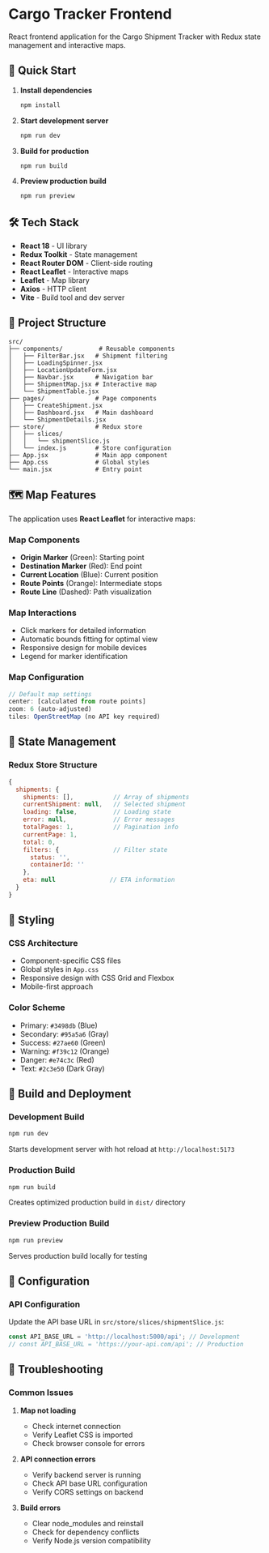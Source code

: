 # Cargo Tracker Frontend

React frontend application for the Cargo Shipment Tracker with Redux state management and interactive maps.

## 🚀 Quick Start

1. **Install dependencies**
   ```bash
   npm install
   ```

2. **Start development server**
   ```bash
   npm run dev
   ```

3. **Build for production**
   ```bash
   npm run build
   ```

4. **Preview production build**
   ```bash
   npm run preview
   ```

## 🛠️ Tech Stack

- **React 18** - UI library
- **Redux Toolkit** - State management
- **React Router DOM** - Client-side routing
- **React Leaflet** - Interactive maps
- **Leaflet** - Map library
- **Axios** - HTTP client
- **Vite** - Build tool and dev server

## 📁 Project Structure

```
src/
├── components/          # Reusable components
│   ├── FilterBar.jsx   # Shipment filtering
│   ├── LoadingSpinner.jsx
│   ├── LocationUpdateForm.jsx
│   ├── Navbar.jsx      # Navigation bar
│   ├── ShipmentMap.jsx # Interactive map
│   └── ShipmentTable.jsx
├── pages/              # Page components
│   ├── CreateShipment.jsx
│   ├── Dashboard.jsx   # Main dashboard
│   └── ShipmentDetails.jsx
├── store/              # Redux store
│   ├── slices/
│   │   └── shipmentSlice.js
│   └── index.js        # Store configuration
├── App.jsx             # Main app component
├── App.css             # Global styles
└── main.jsx            # Entry point
```

## 🗺️ Map Features

The application uses **React Leaflet** for interactive maps:

### Map Components
- **Origin Marker** (Green): Starting point
- **Destination Marker** (Red): End point
- **Current Location** (Blue): Current position
- **Route Points** (Orange): Intermediate stops
- **Route Line** (Dashed): Path visualization

### Map Interactions
- Click markers for detailed information
- Automatic bounds fitting for optimal view
- Responsive design for mobile devices
- Legend for marker identification

### Map Configuration
```javascript
// Default map settings
center: [calculated from route points]
zoom: 6 (auto-adjusted)
tiles: OpenStreetMap (no API key required)
```

## 🔄 State Management

### Redux Store Structure

```javascript
{
  shipments: {
    shipments: [],           // Array of shipments
    currentShipment: null,   // Selected shipment
    loading: false,          // Loading state
    error: null,             // Error messages
    totalPages: 1,           // Pagination info
    currentPage: 1,
    total: 0,
    filters: {               // Filter state
      status: '',
      containerId: ''
    },
    eta: null               // ETA information
  }
}
```

## 🎨 Styling

### CSS Architecture
- Component-specific CSS files
- Global styles in `App.css`
- Responsive design with CSS Grid and Flexbox
- Mobile-first approach

### Color Scheme
- Primary: `#3498db` (Blue)
- Secondary: `#95a5a6` (Gray)
- Success: `#27ae60` (Green)
- Warning: `#f39c12` (Orange)
- Danger: `#e74c3c` (Red)
- Text: `#2c3e50` (Dark Gray)

## 🚀 Build and Deployment

### Development Build
```bash
npm run dev
```
Starts development server with hot reload at `http://localhost:5173`

### Production Build
```bash
npm run build
```
Creates optimized production build in `dist/` directory

### Preview Production Build
```bash
npm run preview
```
Serves production build locally for testing

## 🔧 Configuration

### API Configuration
Update the API base URL in `src/store/slices/shipmentSlice.js`:

```javascript
const API_BASE_URL = 'http://localhost:5000/api'; // Development
// const API_BASE_URL = 'https://your-api.com/api'; // Production
```

## 🐛 Troubleshooting

### Common Issues

1. **Map not loading**
   - Check internet connection
   - Verify Leaflet CSS is imported
   - Check browser console for errors

2. **API connection errors**
   - Verify backend server is running
   - Check API base URL configuration
   - Verify CORS settings on backend

3. **Build errors**
   - Clear node_modules and reinstall
   - Check for dependency conflicts
   - Verify Node.js version compatibility
